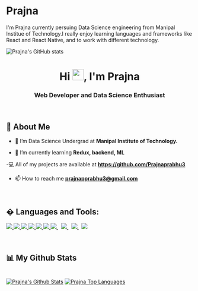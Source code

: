 <!-- -- - 👋 Hi, I’m Prajna
- 👀 I’m interested in Web development , Data Science
- 🌱 I’m currently learning java, React
- 💞️ I’m looking to collaborate on ...
- 📫 How to reach me prajnapprabhu3@gmail.com -->


# Prajna
I'm Prajna currently persuing Data Science engineering from Manipal Institue of Technology.I really enjoy learning languages and frameworks like React and React Native, and to work with different technology.

![Prajna's GitHub stats](https://github-readme-stats.vercel.app/api?username=Prajnaprabhu3&show_icons=true&theme=gotham&count_private=true)




<h1 align="center">Hi <img src="https://raw.githubusercontent.com/MartinHeinz/MartinHeinz/master/wave.gif" width="30px">, I'm Prajna</h1>

<h3 align="center">Web Developer and Data Science Enthusiast</h3>
<br>


## 🙋‍ About Me

- 🔭 I’m Data Science Undergrad at **Manipal Institute of Technology.**


 
- 🌱 I’m currently learning **Redux, backend, ML**

<!-- - 👯 I’m looking to collaborate on **** -->

-💻 All of my projects are available at **https://github.com/Prajnaprabhu3**

- 📫 How to reach me **prajnapprabhu3@gmail.com**


<br>

## � Languages and Tools:

<p align="left"> 
    <a href="https://www.java.com" target="_blank"> <img src="https://img.icons8.com/color/48/000000/c-plus-plus-logo.png"/> </a>
    <a href="https://www.w3.org/html/" target="_blank"> <img src="https://img.icons8.com/color/48/000000/html-5.png"/> </a> 
    <a href="https://www.w3schools.com/css/" target="_blank"> <img src="https://img.icons8.com/color/48/000000/css3.png"/> </a> 
    <a href="https://developer.mozilla.org/en-US/docs/Web/JavaScript" target="_blank"> <img src="https://img.icons8.com/color/48/000000/javascript.png"/> </a> 
    <a href="https://getbootstrap.com" target="_blank"> <img src="https://img.icons8.com/color/48/000000/bootstrap.png"/> </a> 
  <!-- <a href="https://reactjs.org/" target="_blank"> <img src="https://img.icons8.com/color/48/000000/react-native.png"/> </a>
  -->
    <a href="https://www.python.org" target="_blank"> <img src="https://img.icons8.com/color/48/000000/python.png"/> </a> 
<!--     <a style="padding-right:8px;" href="https://nodejs.org" target="_blank"> <img src="https://img.icons8.com/color/48/000000/nodejs.png"/> </a>  -->
    <a style="padding-right:8px;" href="https:" target="_blank"> <img src="https://img.icons8.com/fluency/48/000000/adobe-photoshop.png"/> </a> 
    <a style="padding-right:8px;" href="https:" target="_blank"> <img src="https://img.icons8.com/color/48/000000/adobe-illustrator--v1.png"/> </a> 
    <a style="padding-right:8px;" href="https:" target="_blank"> <img src="https://img.icons8.com/color/48/000000/adobe-xd.png"/> </a> 
    <!-- <a style="padding-right:8px;" href="https://www.mysql.com/" target="_blank"> <img src="https://img.icons8.com/fluent/50/000000/mysql-logo.png"/> </a> -->
    <!-- <a href="https://www.mongodb.com/" target="_blank"> <img src="https://raw.githubusercontent.com/devicons/devicon/master/icons/mongodb/mongodb-original-wordmark.svg" alt="mongodb" width="48" height="48"/> </a>  -->
    <!-- <a href="https://firebase.google.com/" target="_blank"> <img src="https://img.icons8.com/color/48/000000/firebase.png"/> </a>  -->
    <!-- <a href="https://postman.com" target="_blank"> <img src="https://www.vectorlogo.zone/logos/getpostman/getpostman-icon.svg" alt="postman" width="45" height="45"/> </a>    -->
    <a href="https://git-scm.com/" target="_blank"> <img src="https://img.icons8.com/color/48/000000/git.png"/> </a> 
    <!-- <a href="https://www.jenkins.io" target="_blank"> <img src="https://www.vectorlogo.zone/logos/jenkins/jenkins-icon.svg" alt="jenkins" width="48" height="48"/> </a>  -->
    <!-- <a href="https://redux.js.org" target="_blank"> <img src="https://img.icons8.com/color/48/000000/redux.png"/> </a> -->
    <!-- <a href="https://expressjs.com" target="_blank"> <img src="https://raw.githubusercontent.com/devicons/devicon/master/icons/express/express-original-wordmark.svg" alt="express" width="40" height="40"/> </a> -->
</p>


<br/>

<!-- <p align="center">
    <a href="https://github.com/Prajnaprabhu3/github-readme-streak-stats">
        <img title="🔥 Get streak stats for your profile at git.io/streak-stats" alt="Prajna streak" src="https://github-readme-streak-stats.herokuapp.com/?user=Prajnaprabhu3&theme=gotham_duo&hide_border=true&stroke=0000&background=060A0CD0"/>
    </a>
</p> -->

## 📊 My Github Stats

  <br/>
    <a href="https://github.com/Prajnaprabhu3/github-readme-stats"><img alt="Prajna's Github Stats" src="https://github-readme-stats.vercel.app/api?username=Prajnaprabhu3&show_icons=true&count_private=true&theme=gotham&bg_color=0D1117" /></a>
  <a align="right" href="https://github.com/Prajnaprabhu3/github-readme-stats"><img alt="Prajna Top Languages" src="https://github-readme-stats.vercel.app/api/top-langs/?username=Prajnaprabhu3&langs_count=8&count_private=true&layout=compact&theme=gotham&bg_color=0D1117" /></a>
  <br/>
<!--   <b>Note:</b> Top languages is only a metric of the languages my public code consists of and doesn't reflect experience or skill level.

 -->
<br/>
<br/>

<a href="https://github.com/Prajnaprabhu3/github-readme-activity-graph"><img alt="Prajna's Activity Graph" src="https://activity-graph.herokuapp.com/graph?username=Prajnaprabhu3&bg_color=0D1117&color=5BCDEC&line=5BCDEC&point=FFFFFF&hide_border=true" /></a>

<br/>
<br/>

## Connect with me:
<p align="left">

<a href = "https://www.linkedin.com/in/prajna30/"><img src="https://img.icons8.com/fluent/48/000000/linkedin.png"/></a>
<a href = "https://twitter.com/__prajna30__"><img src="https://img.icons8.com/fluent/48/000000/twitter.png"/></a>
<!-- <a href = "link here"><img src="https://img.icons8.com/fluent/48/000000/instagram-new.png"/></a> -->


</p>
<!-- 
## ❤ Views and Followers
<a href="">
    <img src="https://komarev.com/ghpvc/?username=Prajnaprabhu3">
</a>
<a href="https://github.com/Prajnaprabhu3?tab=followers"><img src="https://img.shields.io/github/followers/Prajnaprabhu3?label=Followers&style=social" alt="GitHub Badge"></a> -->






